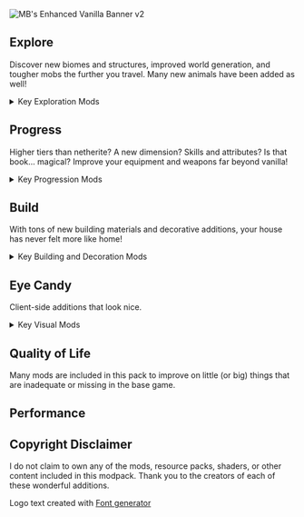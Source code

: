 ![MB's Enhanced Vanilla Banner v2](https://github.com/user-attachments/assets/1b2f3dfd-2d2e-407b-a0b0-ea51391612ba)

## Explore
Discover new biomes and structures, improved world generation, and tougher mobs the further you travel. Many new animals have been added as well!

<details>
<summary>Key Exploration Mods</summary>  
<br>

<details>
<summary>Biomes/World Generation</summary>

- Oh the Biomes We've Gone
- Geophilic
- Better Nether
- Better End
- Traverse
- Terrestria
- Cinderscapes
- Spelunkery
- Deeper Oceans
- Biomes O' Plenty

</details>

<details>
<summary>Structures</summary>

- Towns and Towers
- ChoiceTheorem's Overhauled Village
- Explorify
- Dungeons and Taverns
- Philips Ruins
- Tidal Towns

</details>

<details>
<summary>Mobs</summary>

- Naturalist
- Wildlife
- Wilder Wild
- RPGDifficulty
- Friends & Foes
- Variants & Ventures

</details>


</details>



## Progress
Higher tiers than netherite? A new dimension? Skills and attributes? Is that book... magical? Improve your equipment and weapons far beyond vanilla!

<details>
<summary>Key Progression Mods</summary>

- Advanced Netherite
- Bag of Holding
- Deeper and Darker
- Expanded Storage
- Netherite Extras
- Pufferfish's Skills
- Pufferfish's Attributes
- Tom's Simple Storage Mod
- TieredZ
- Trinkets
- Origins
- Extra Origins
- Origins: Classes

</details>



## Build
With tons of new building materials and decorative additions, your house has never felt more like home! 

<details>
<summary>Key Building and Decoration Mods</summary>

- Dusty Decorations
- Handcrafted
- Sawmill
- Stoneworks
- Storage Delight
- Supplementaries
- Amendments
- Twigs
- Chalk

</details>



## Eye Candy
Client-side additions that look nice.

<details>
<summary>Key Visual Mods</summary>
<br>

<details>
<summary>Graphics Mods</summary>

- Iris Shaders
- Continuity
- BetterTrims
- AllTheTrims
- Bibliophilia
- Camera Overhaul
- First Person
- Cave Dust
- Fancy Crops
- Falling Leaves
- Particle Rain
- Particular
- Particle Core
- Spawn Animations
- Visuality
- Wakes
- What Are They Up To (Watut)

</details>


<details>
<summary>GUI Mods</summary>

- Better Advancements
- Better Statistics Screen
- Smooth Scrolling Refurbished
- Better Mount HUD
- Chat Heads
- Continue Button
- Durability Tooltip
- Jade
- Low On Fire
- Mod Menu
- Pick Up Notifier
- Easy Shulker Boxes

</details>



</details>



## Quality of Life
Many mods are included in this pack to improve on little (or big) things that are inadequate or missing in the base game.


## Performance



## Copyright Disclaimer
I do not claim to own any of the mods, resource packs, shaders, or other content included in this modpack. Thank you to the creators of each of these wonderful additions.

Logo text created with <a href="https://www.textstudio.com/">Font generator</a>
